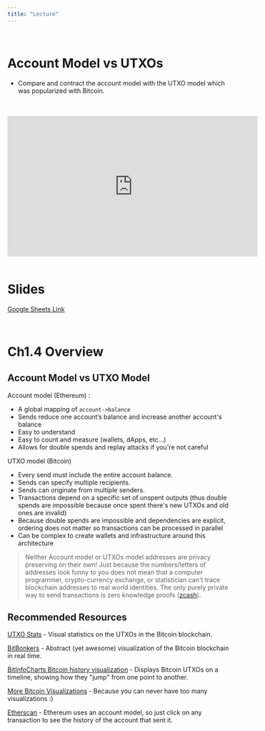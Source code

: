 ```yaml
---
title: "Lecture"
---
```


<br />

# Account Model vs UTXOs
- Compare and contract the account model with the UTXO model which was popularized with Bitcoin. 

<br />
<br />
<iframe width="560" height="315" src="https://www.youtube-nocookie.com/embed/-xoCoZGJ9AQ" frameborder="0" allow="accelerometer; autoplay; encrypted-media; gyroscope; picture-in-picture" allowfullscreen></iframe>
<br />
<br />

# Slides

[Google Sheets Link](https://docs.google.com/presentation/d/19On3bioVn0oT10oiAq-OR1PJ7f-HCvem74pzyTycmw0/edit?usp=sharing)

<br />

# Ch1.4 Overview

## Account Model vs UTXO Model

Account model (Ethereum) :
- A global mapping of `account->balance`
- Sends reduce one account’s balance and increase another account's balance
- Easy to understand
- Easy to count and measure (wallets, dApps, etc...)
- Allows for double spends and replay attacks if you're not careful

UTXO model (Bitcoin)
- Every send must include the entire account balance.
- Sends can specify multiple recipients.
- Sends can originate from multiple senders.
- Transactions depend on a specific set of unspent outputs (thus double spends are impossible because once spent there's new UTXOs and old ones are invalid)
- Because double spends are impossible and dependencies are explicit, ordering does not matter so transactions can be processed in parallel
- Can be complex to create wallets and infrastructure around this architecture

> Neither Account model or UTXOs model addresses are privacy preserving on their own! Just because the numbers/letters of addresses look funny to you does not mean that a computer programmer, crypto-currency exchange, or statistician can't trace blockchain addresses to real world identities. The only purely private way to send transactions is zero knowledge proofs ([zcash](https://z.cash)).


## Recommended Resources

[UTXO Stats](https://utxo-stats.com/) - Visual statistics on the UTXOs in the Bitcoin blockchain.

[BitBonkers](https://www.bitbonkers.com/) - Abstract (yet awesome) visualization of the Bitcoin blockchain in real time.

[BitInfoCharts Bitcoin history visualization](https://bitinfocharts.com/bitcoin/visualization.html) - Displays Bitcoin UTXOs on a timeline, showing how they "jump" from one point to another.

[More Bitcoin Visualizations](http://www.bitcoinlinks.net/tag/transaction-visualizations) - Because you can never have too many visualizations :)

[Etherscan](https://etherscan.io) - Ethereum uses an account model, so just click on any transaction to see the history of the account that sent it. 

<br />


